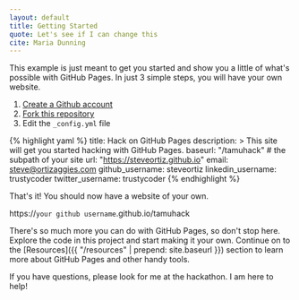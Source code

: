 ```yaml
---
layout: default
title: Getting Started
quote: Let's see if I can change this
cite: Maria Dunning
---
```


This example is just meant to get you started and show you a little of what's
possible with GitHub Pages. In just 3 simple steps, you will have your own
website.

1. [Create a Github account](https://github.com/join)
2. [Fork this repository](https://github.com/steveortiz/tamuhack/fork)
3. Edit the `_config.yml` file

{% highlight yaml %}
title: Hack on GitHub Pages
description: >
  This site will get you started hacking with GitHub Pages.
baseurl: "/tamuhack" # the subpath of your site
url: "https://steveortiz.github.io"
email: steve@ortizaggies.com
github_username:  steveortiz
linkedin_username: trustycoder
twitter_username: trustycoder
{% endhighlight %}

That's it! You should now have a website of your own.

https://`your github username`.github.io/tamuhack

There's so much more you can do with GitHub Pages, so don't stop here.
Explore the code in this project and start making it your own.
Continue on to the [Resources]({{ "/resources" | prepend: site.baseurl }})
section to learn more about GitHub Pages and other handy tools.

If you have questions, please look for me at the hackathon. I am here to help!
